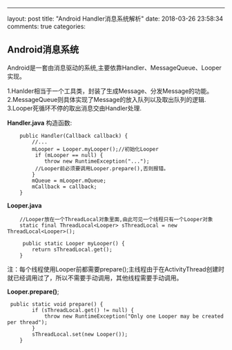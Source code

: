 ﻿---
layout: post
title: "Android Handler消息系统解析"
date: 2018-03-26 23:58:34
comments: true
categories: 
## Android消息系统 ##
Android是一套由消息驱动的系统,主要依靠Handler、MessageQueue、Looper实现。

 1.Hanlder相当于一个工具类，封装了生成Message、分发Message的功能。
 2.MessageQueue则具体实现了Message的放入队列以及取出队列的逻辑.
 3.Looper死循环不停的取出消息交由Handler处理.
 
 **Handler.java**
 构造函数:
 
```
    public Handler(Callback callback) {
        //...
        mLooper = Looper.myLooper();//初始化Looper
         if (mLooper == null) {
            throw new RuntimeException("...");
         //Looper前必须要调用Looper.prepare(),否则报错。
        }
        mQueue = mLooper.mQueue;
        mCallback = callback;
    }
```
**Looper.java**
```
    //Looper放在一个ThreadLocal对象里面,由此可见一个线程只有一个Looper对象
    static final ThreadLocal<Looper> sThreadLocal = new ThreadLocal<Looper>();
    
     public static Looper myLooper() {
        return sThreadLocal.get();
    }
```
注：每个线程使用Looper前都需要prepare();主线程由于在ActivityThread创建时就已经调用过了，所以不需要手动调用，其他线程需要手动调用。

**Looper.prepare()**;
```
 public static void prepare() {
        if (sThreadLocal.get() != null) {
            throw new RuntimeException("Only one Looper may be created per thread");
        }
        sThreadLocal.set(new Looper());
    }
```    
 

 
 
 










